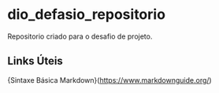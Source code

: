 # dio_defasio_repositorio
Repositorio criado para o desafio de projeto.

## Links Úteis
{Sintaxe Básica Markdown}(https://www.markdownguide.org/)

